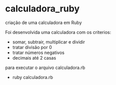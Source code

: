 # calculadora_ruby
criação de uma calculadora em Ruby

Foi desenvolvida uma calculadora com os criterios:
- somar, subtrair, multiplicar e dividir
- tratar divisão por 0
- tratar números negativos
- decimais até 2 casas

para executar o arquivo calculadora.rb
  - ruby calculadora.rb
